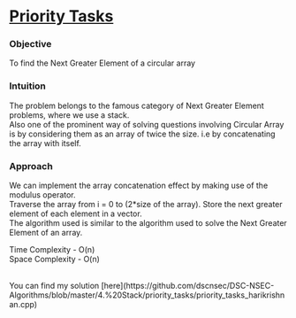 # [Priority Tasks](https://github.com/dscnsec/DSC-NSEC-Algorithms/blob/master/4.%20Stack/priority_tasks/priority_tasks.md)

### Objective

To find the Next Greater Element of a circular array

### Intuition

The problem belongs to the famous category of Next Greater Element problems, where we use a stack.<br>
Also one of the prominent way of solving questions involving Circular Array is by considering them as an array of twice the size. i.e by concatenating the array with itself. 

### Approach

We can implement the array concatenation effect by making use of the modulus operator.<br>
Traverse the array from i = 0 to (2*size of the array). Store the next greater element of each element in a vector. <br>
The algorithm used is similar to the algorithm used to solve the Next Greater Element of an array.

Time Complexity - O(n) <br>
Space Complexity - O(n) <br>

<br>
You can find my solution [here](https://github.com/dscnsec/DSC-NSEC-Algorithms/blob/master/4.%20Stack/priority_tasks/priority_tasks_harikrishnan.cpp)

